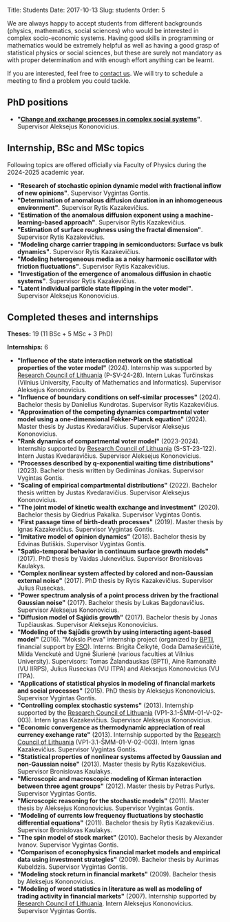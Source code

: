 Title: Students
Date: 2017-10-13
Slug: students
Order: 5

We are always happy to accept students from different backgrounds
(physics, mathematics, social sciences) who would be interested in complex
socio-economic systems. Having good skills in programming or mathematics
would be extremely helpful as well as having a good grasp of statistical
physics or social sciences, but these are surely not mandatory as with
proper determination and with enough effort anything can be learnt.

If you are interested, feel free to [contact us]({filename}/pages/about.md).
We will try to schedule a meeting to find a problem you could tackle.

## PhD positions

* **"[Change and exchange processes in complex social
  systems](https://www.ff.vu.lt/en/itpa/studies-and-education/phd-studies#change-and-exchange-processes-in-complex-social-systems)"**.
  Supervisor Aleksejus Kononovicius.

## Internship, BSc and MSc topics

Following topics are offered officially via Faculty of Physics during the
2024-2025 academic year.

* **"Research of stochastic opinion dynamic model with fractional inflow of
  new opinions"**. Supervisor Vygintas Gontis.
* **"Determination of anomalous diffusion duration in an inhomogeneous
  environment"**. Supervisor Rytis Kazakevičius.
* **"Estimation of the anomalous diffusion exponent using a
  machine-learning-based approach"**. Supervisor Rytis Kazakevičius.
* **"Estimation of surface roughness using the fractal dimension"**.
  Supervisor Rytis Kazakevičius.
* **"Modeling charge carrier trapping in semiconductors: Surface vs bulk
  dynamics"**. Supervisor Rytis Kazakevičius.
* **"Modeling heterogeneous media as a noisy harmonic oscillator with
  friction fluctuations"**. Supervisor Rytis Kazakevičius.
* **"Investigation of the emergence of anomalous diffusion in chaotic
  systems"**. Supervisor Rytis Kazakevičius.
* **"Latent individual particle state flipping in the voter model"**.
  Supervisor Aleksejus Kononovicius.

## Completed theses and internships

**Theses:** 19 (11 BSc + 5 MSc + 3 PhD)

**Internships:** 6

* **"Influence of the state interaction network on the statistical
  properties of the voter model"** (2024). Internship was supported by
  [Research Council of Lithuania](https://lmt.lrv.lt/en/) (P-SV-24-28). Intern
  Lukas Turčinskas (Vilnius University, Faculty of Mathematics and
  Informatics). Supervisor Aleksejus Kononovicius.
* **"Influence of boundary conditions on self-similar processes"** (2024).
  Bachelor thesis by Danielius Kundrotas. Supervisor Rytis Kazakevičius.
* **"Approximation of the competing dynamics compartmental voter model using a
  one-dimensional Fokker-Planck equation"** (2024). Master thesis by Justas
  Kvedaravičius. Supervisor Aleksejus Kononovicius.
* **"Rank dynamics of compartmental voter model"** (2023-2024). Internship
  supported by [Research Council of Lithuania](https://lmt.lrv.lt/en/)
  (S-ST-23-122). Intern Justas Kvedaravičius. Supervisor Aleksejus
  Kononovicius.
* **"Processes described by q-exponential waiting time distributions"** (2023).
  Bachelor thesis written by Gediminas Jonikas. Supervisor Vygintas Gontis.
* **"Scaling of empirical compartmental distributions"** (2022). Bachelor thesis
  written by Justas Kvedaravičius. Supervisor Aleksejus Kononovicius.
* **"The joint model of kinetic wealth exchange and investment"** (2020).
  Bachelor thesis by Giedrius Pakalka. Supervisor Vygintas Gontis.
* **"First passage time of birth-death processes"** (2019). Master thesis by
  Ignas Kazakevičius. Supervisor Vygintas Gontis.
* **"Imitative model of opinion dynamics"** (2018). Bachelor thesis by Edvinas
  Butiškis. Supervisor Vygintas Gontis.
* **"Spatio-temporal behavior in continuum surface growth models"** (2017). PhD
  thesis by Vaidas Juknevičius. Supervisor Bronislovas Kaulakys.
* **"Complex nonlinear system affected by colored and non-Gaussian external
  noise"** (2017). PhD thesis by Rytis Kazakevičius. Supervisor Julius
  Ruseckas.
* **"Power spectrum analysis of a point process driven by the fractional
  Gaussian noise"** (2017). Bachelor thesis by Lukas Bagdonavičius. Supervisor
  Aleksejus Kononovicius.
* **"Diffusion model of Sąjūdis growth"** (2017). Bachelor thesis by Jonas
  Tupčiauskas. Supervisor Aleksejus Kononovicius.
* **"Modeling of the Sąjūdis growth by using interacting agent-based model"**
  (2016). "Mokslo Pieva" internship project (organized by
  [BPTI](https://www.bpti.eu), financial support by [ESO](https://www.eso.lt)).
  Interns: Brigita Čelkytė, Goda Damaševičiūtė, Milda Venckutė and Ugnė
  Šiurienė (various faculties at Vilnius University). Supervisors: Tomas
  Žalandauskas (BPTI), Ainė Ramonaitė (VU IIRPS), Julius Ruseckas (VU ITPA)
  and Aleksejus Kononovicius (VU ITPA).
* **"Applications of statistical physics in modeling of financial markets and
  social processes"** (2015). PhD thesis by Aleksejus Kononovicius. Supervisor
  Vygintas Gontis.
* **"Controlling complex stochastic systems"** (2013). Internship supported by
  the [Research Council of Lithuania](https://lmt.lrv.lt/en/)
  (VP1-3.1-ŠMM-01-V-02-003). Intern Ignas Kazakevičius. Supervisor Aleksejus
  Kononovicius.
* **"Economic convergence as thermodynamic appreciation of real currency
  exchange rate"** (2013). Internship supported by the [Research Council of
  Lithuania](https://lmt.lrv.lt/en/) (VP1-3.1-ŠMM-01-V-02-003). Intern Ignas
  Kazakevičius. Supervisor Vygintas Gontis.
* **"Statistical properties of nonlinear systems affected by Gaussian and
  non-Gaussian noise"** (2013). Master thesis by Rytis Kazakevičius.
  Supervisor Bronislovas Kaulakys.
* **"Microscopic and macroscopic modeling of Kirman interaction between three
  agent groups"** (2012). Master thesis by Petras Purlys. Supervisor Vygintas
  Gontis.
* **"Microscopic reasoning for the stochastic models"** (2011). Master thesis by
  Aleksejus Kononovicius. Supervisor Vygintas Gontis.
* **"Modeling of currents low frequency fluctuations by stochastic
  differential equations"** (2011). Bachelor thesis by Rytis Kazakevičius.
  Supervisor Bronislovas Kaulakys.
* **"The spin model of stock market"** (2010). Bachelor thesis by Alexander
  Ivanov. Supervisor Vygintas Gontis.
* **"Comparison of econophysics financial market models and empirical data
  using investment strategies"** (2009). Bachelor thesis by Aurimas Kubeldzis.
  Supervisor Vygintas Gontis.
* **"Modeling stock return in financial markets"** (2009). Bachelor thesis by
  Aleksejus Kononovicius.
* **"Modeling of word statistics in literature as well as modeling of trading
  activity in financial markets"** (2007). Internship supported by [Research
  Council of Lithuania](https://lmt.lrv.lt/en/). Intern Aleksejus Kononovicius.
  Supervisor Vygintas Gontis.
